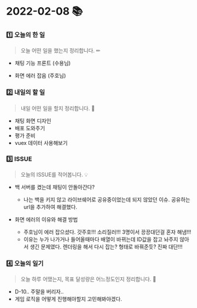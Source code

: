 # 2022-02-08 📚

### 1️⃣ 오늘의 한 일 

> 오늘 어떤 일을 했는지 정리합니다. ✏

- 채팅 기능 프론트 (수용님)

- 화면 에러 잡음 (주호님)

  




### 2️⃣ 내일의 할 일

> 내일 어떤 일을 할지 정리합니다. 🌟

- 채팅 화면 디자인
- 배포 도와주기
- 평가 준비
- vuex 데이터 사용해보기




### 3️⃣ ISSUE

> 오늘의 ISSUE를 적어봅니다. 💡

- 백 서버를 켰는데 채팅이 안돌아간다?
  - 나는 백을 키지 않고 라이브쉐어로 공유중이었는데 되지 않았던 이슈. 공유하는 url을 추가하여 해결했다.

- 화면 에러의 이유와 해결 방법
  - 주호님이 에러 잡으셨다. 갓주호!!! 소리질러!!! 3명이서 끙끙대던걸 혼자 해냄!!!
  - 이유는 누가 나가거나 들어올때마다 배열이 바뀌는데 ID값을 잡고 놔주지 않아서 생긴 문제였다. 렌더링을 해서 다시 잡는? 형태로 바꿔준듯? 진짜 대단!!!





### 4️⃣ 오늘의 일기

> 오늘 하루 어땠는지, 목표 달성량은 어느정도인지 정리합니다. 🎯

- D-10.. 주말을 버리자..
- 게임 로직을 어떻게 진행해야할지 고민해봐야겠다.

